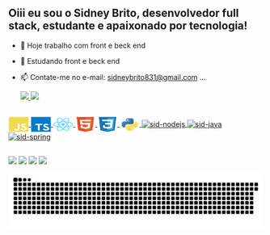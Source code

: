 ## Oiii eu sou o Sidney Brito, desenvolvedor full stack, estudante e apaixonado por tecnologia!

- 🔭   Hoje trabalho com front e beck end
- 🌱 Estudando front e beck end
- 📫 Contate-me no e-mail: sidneybrito831@gmail.com ...


  <div>
  <a href="https://github.com/sidelphos">
  <img height="180em" src="https://github-readme-stats.vercel.app/api?username=sidelphos&show_icons=true&theme=tokyonight&include_all_commits=true&count_private=true"/>
  <img height="180em" src="https://github-readme-stats.vercel.app/api/top-langs/?username=sidelphos&layout=compact&langs_count=6&theme=tokyonight"/>
</div>

<div style="display: inline_block"><br>
  <img align="center" alt="sid-Js" height="30" width="40" src="https://raw.githubusercontent.com/devicons/devicon/master/icons/javascript/javascript-plain.svg">
  <img align="center" alt="sid-Ts" height="30" width="40" src="https://raw.githubusercontent.com/devicons/devicon/master/icons/typescript/typescript-plain.svg">
  <img align="center" alt="sid-React" height="30" width="40" src="https://raw.githubusercontent.com/devicons/devicon/master/icons/react/react-original.svg">
  <img align="center" alt="sid-HTML" height="30" width="40" src="https://raw.githubusercontent.com/devicons/devicon/master/icons/html5/html5-original.svg">
  <img align="center" alt="sid-CSS" height="30" width="40" src="https://raw.githubusercontent.com/devicons/devicon/master/icons/css3/css3-original.svg">
  <img align="center" alt="sid-Python" height="30" width="40" src="https://raw.githubusercontent.com/devicons/devicon/master/icons/python/python-original.svg">
  <img align="center" alt="sid-nodejs" height="30" width="40" src="https://cdn.jsdelivr.net/gh/devicons/devicon/icons/nodejs/nodejs-original.svg">
  <img align="center" alt="sid-java" height="30" width="40" src="https://cdn.jsdelivr.net/gh/devicons/devicon/icons/java/java-original.svg">
  <img align="center" alt="sid-spring" height="30" width="40" src="https://cdn.jsdelivr.net/gh/devicons/devicon/icons/spring/spring-original.svg">
</div>

 ##

<div> 
  
  <a href="https://instagram.com/esquilo40graus" target="_blank"><img src="https://img.shields.io/badge/-Instagram-%23E4405F?style=for-the-badge&logo=instagram&logoColor=white" target="_blank"></a>
  <a href = "mailto:sidneybrito831@gmail.com"><img src="https://img.shields.io/badge/-Gmail-%23333?style=for-the-badge&logo=gmail&logoColor=white" target="_blank"></a>
  <a href="https://www.linkedin.com/in/sidney-brito83" target="_blank"><img src="https://img.shields.io/badge/-LinkedIn-%230077B5?style=for-the-badge&logo=linkedin&logoColor=white" target="_blank"></a> 
  <a href="https://twitter.com/Sidelphos" target="_blank"><img src="https://img.shields.io/badge/Twitter-1DA1F2?style=for-the-badge&logo=twitter&logoColor=white" target="_blank"></a> 

   ![Snake animation](https://github.com/sidelphos/sidelphos/blob/output/github-contribution-grid-snake.svg)
  
</div>




